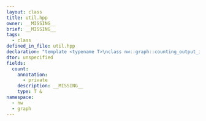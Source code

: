 ```yaml
---
layout: class
title: util.hpp
owner: __MISSING__
brief: __MISSING__
tags:
  - class
defined_in_file: util.hpp
declaration: "template <typename T>\nclass nw::graph::counting_output_iterator;"
dtor: unspecified
fields:
  count:
    annotation:
      - private
    description: __MISSING__
    type: T &
namespace:
  - nw
  - graph
---
```


